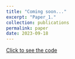 ```yaml
---
title: "Coming soon..."
excerpt: "Paper_1."
collection: publications
permalink: paper
date: 2023-09-18
---
```


[Click to see the code](https://github.com/c4rlosr4ul/python_crash_course)
